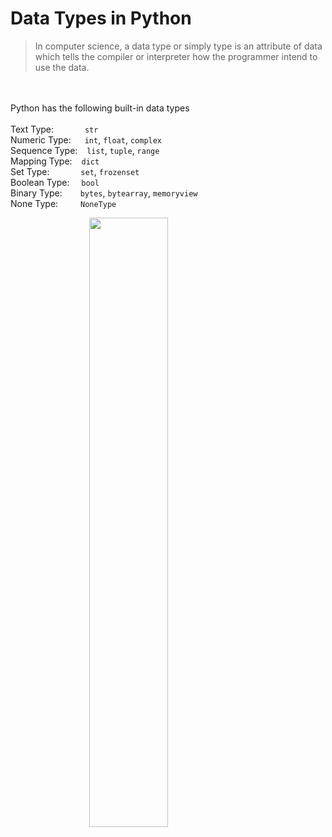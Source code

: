 # Data Types in Python
> In computer science, a data type or simply type is an attribute of data which tells the compiler or interpreter how the programmer intend to use the data.

<br><br>
Python has the following built-in data types <br><br>
Text Type: &emsp;&emsp;&emsp; `str` <br>
Numeric Type: &emsp; `int`, `float`, `complex` <br>
Sequence Type: &ensp; `list`, `tuple`, `range` <br>
Mapping Type: &ensp; `dict` <br>
Set Type: &emsp;&emsp;&emsp; `set`, `frozenset` <br>
Boolean Type: &nbsp;&ensp; `bool` <br>
Binary Type: &ensp;&emsp; `bytes`, `bytearray`, `memoryview` <br>
None Type: &emsp;&emsp; `NoneType` <br>

<img style="width:50%; display: block; margin-left: auto; margin-right: auto;" src="https://upload.wikimedia.org/wikipedia/commons/thumb/1/10/Python_3._The_standard_type_hierarchy.png/636px-Python_3._The_standard_type_hierarchy.png"> 
